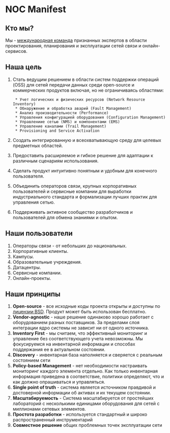 # NOC Manifest

## Кто мы?

Мы - [международная команда](../noc-community/index.md) признанных экспертов в области проектирования, планирования и эксплуатации сетей связи и онлайн-сервисов.

## Наша цель

1. Стать ведущим решением в области систем поддержки операций (OSS) для сетей передачи данных среди open-source и коммерческих продуктов включая, но не ограничиваясь областями:

        * Учет логических и физических ресурсов (Network Resource Inventory)
        * Обнаружение и обработка аварий (Fault Management)
        * Анализ производительности (Performance)
        * Управления конфигурацией оборудования (Configuration Management)
        * Управлениие сетью (NMS) и компонентами (EMS)
        * Управление каналами (Trail Management)
        * Provisioning and Service Activation

2. Создать интегрированную и всеохватывающую среду для целевых предметных областей.
3. Предоставить расширяемое и гибкое решение для адаптации к различным сценариям использования.
4. Сделать продукт интуитивно понятным и удобным для конечного пользователя.
5. Объединить операторов связи, крупных корпоративных пользователей и сервисные компании для выработки индустриального стандарта и формализации лучших практик для управления сетью.
6. Поддерживать активное сообщество разработчиков и пользователей для обмена знаниями и опытом.

## Наши пользователи

1. Операторы связи - от небольших до национальных.
2. Корпоративные клиенты.
3. Кампусы.
4. Образовательные учреждения.
5. Датацентры.
6. Сервисные компании.
7. Онлайн-проекты.

## Наши принципы

1. **Open-source** - все исходные коды проекта открыты и доступны по [лицензии BSD](../license.md). Продукт может быть использован бесплатно.
2. **Vendor-agnostic** - наше решение одинаково хорошо работает с оборудованием разных поставщиков. За пределами слоя интеграции ядро системы не зависит ни от одного источника.
3. **Inventory First** - мы считаем, что эффективный мониторинг и управление без соответствующего учета невозможны. Мы фокусируемся на инвентарной информации и способах поддержания ее в актуальном состоянии.
4. **Discovery** - инвентарная база наполняется и сверяется с реальным состоянием сети 
5. **Policy-based Management** - нет необходимости настраивать мониторинг каждого элемента отдельно. Как только инвентарная информация приведена в соответствие, политики определяют, что и как должно опрашиваться и управляться.
6. **Single point of truth** - система является источником правдивой и достоверной информации об активах и их текущем состоянии.
7. **Масштабируемость** - Система масштабируется от простейших лабораторий с несколькими единицами оборудования для сетей с миллионами сетевых элементов.
8. **Простота разработки** - используется стандартный и широко распространенный инструментарий
9. **Совместное решение** общих проблемных точек эксплуатации сети
